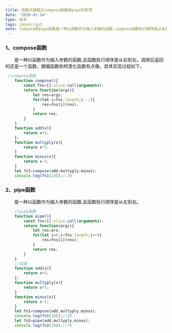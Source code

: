 ```yaml
---
title: 函数式编程之compose函数和pipe的实现
date: '2020-01-14'
type: 技术
tags: javascript
note: compose和pipe函数是一种以函数作为输入参数的函数,compose函数执行顺序是从右到左,pipe函数执行顺序是从左到右。调用后返回的还是一个函数，跟偏函数和柯里化函数有点像。
---
```

### 1、compose函数
&#8195;&#8195;是一种以函数作为输入参数的函数,且函数执行顺序是从右到左。调用后返回的还是一个函数，跟偏函数和柯里化函数有点像。具体实现过程如下。
```javascript
 //compose函数
    function compose(){
        const fns=[].slice.call(arguments);
        return function(args){
            let res=args;
            for(let i=fns.length;i--;){
                res=fns[i](res);
            }
            return res;
        }
    }
    function add(x){
        return x+5;
    };
    function multyply(x){
        return x*5;
    }
    function minus(x){
        return x-5;
    }
    let fn1=compose(add,multyply,minus);
    console.log(fn1(10));//30
```
### 2、pipe函数
&#8195;&#8195;是一种以函数作为输入参数的函数,且函数执行顺序是从左到右。
```javascript
    //pipe函数
    function pipe(){
        const fns=[].slice.call(arguments);
        return function(args){
            let res=ars;
            for(let i=0;i<fns.length;i++){
                res=fns[i](res);
            }
            return res;
        }
    }
    //实践
    function add(x){
        return x+5;
    };
    function multyply(x){
        return x*5;
    }
    function minus(x){
        return x-5;
    }
    let fn1=compose(add,multyply,minus);
    console.log(fn1(10));//30
    let fn2=pipe(add,multyply,minus);
    console.log(fn2(10));//70

```
